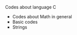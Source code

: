 Codes about language C
<ul type="square"> 
        <li>Codes about Math in general</li>
        <li>Basic codes</li>
        <li>Strings</li>
 </ul>
